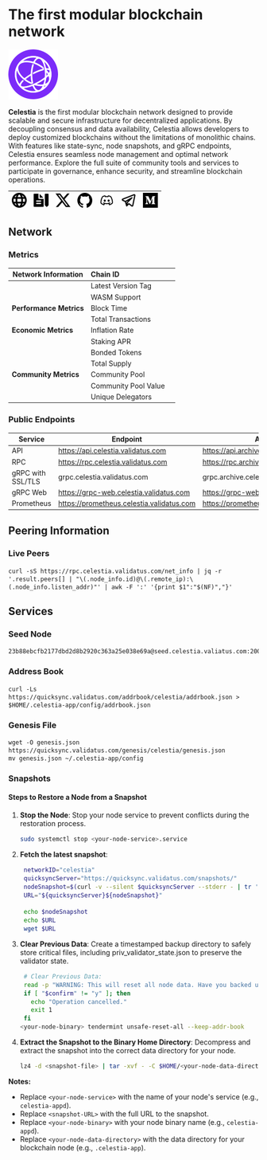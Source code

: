# The first modular blockchain network

![celestia-icon](../hidden-assets/svg/celestia-icon.svg)

**Celestia** is the first modular blockchain network designed to provide scalable and secure infrastructure for decentralized applications. By decoupling consensus and data availability, Celestia allows developers to deploy customized blockchains without the limitations of monolithic chains. With features like state-sync, node snapshots, and gRPC endpoints, Celestia ensures seamless node management and optimal network performance. Explore the full suite of community tools and services to participate in governance, enhance security, and streamline blockchain operations.



| [![www](../hidden-assets/icons/website-icon-15px.svg)](https://celestia.org) | [![docs](../hidden-assets/icons/docs-icon-15px.svg)](https://celestia.org/learn/) | [![x-icon-15px](../hidden-assets/icons/x-icon-15px.svg)](https://twitter.com/CelestiaOrg) | [![github-icon-15px](../hidden-assets/icons/github-icon-15px.svg)](https://github.com/celestiaorg/celestia-node) | [![discord-icon-15px-15px](../hidden-assets/icons/discord-icon-15px.svg)]() | [![telegram-icon-15px.svg](../hidden-assets/icons/telegram-icon-15px.svg)](https://t.me/CelestiaCommunity) | [![medium-icon-15px.svg](../hidden-assets/icons/medium-icon-15px.svg)](https://blog.celestia.org/) |
| ---------------------------------------------------------------------------- | --------------------------------------------------------------------------------- | ----------------------------------------------------------------------------------------- | ---------------------------------------------------------------------------------------------------------------- | --------------------------------------------------------------------------- | ---------------------------------------------------------------------------------------------------------- | -------------------------------------------------------------------------------------------------- |

## Network

### Metrics

| **Network Information** | Chain ID             |     |
| ----------------------- |:-------------------- | --- |
|                         | Latest Version Tag   |     |
|                         | WASM Support         |     |
| **Performance Metrics** | Block Time           |     |
|                         | Total Transactions   |     |
| **Economic Metrics**    | Inflation Rate       |     |
|                         | Staking APR          |     |
|                         | Bonded Tokens        |     |
|                         | Total Supply         |     |
| **Community Metrics**   | Community Pool       |     |
|                         | Community Pool Value |     |
|                         | Unique Delegators    |     |

### Public Endpoints

| **Service**          | **Endpoint**                                | **Archive Endpoint**                                     |
|-----------------------|---------------------------------------------|---------------------------------------------------------|
| API                  | https://api.celestia.validatus.com          | https://api.archive.celestia.validatus.com               |
| RPC                  | https://rpc.celestia.validatus.com          | https://rpc.archive.celestia.validatus.com               |
| gRPC with SSL/TLS    | grpc.celestia.validatus.com                 | grpc.archive.celestia.validatus.com                      |
| gRPC Web             | https://grpc-web.celestia.validatus.com     | https://grpc-web.archive.celestia.validatus.com          |
| Prometheus           | https://prometheus.celestia.validatus.com   | https://prometheus.archive.celestia.validatus.com        |

## Peering Information

### Live Peers
```
curl -sS https://rpc.celestia.validatus.com/net_info | jq -r '.result.peers[] | "\(.node_info.id)@\(.remote_ip):\(.node_info.listen_addr)"' | awk -F ':' '{print $1":"$(NF)","}'

```


## Services

### Seed Node
```
23b88ebcfb2177dbd2d8b2920c363a25e038e69a@seed.celestia.valiatus.com:2000
```

### Address Book
```
curl -Ls https://quicksync.validatus.com/addrbook/celestia/addrbook.json > $HOME/.celestia-app/config/addrbook.json

```

### Genesis File
```
wget -O genesis.json https://quicksync.validatus.com/genesis/celestia/genesis.json 
mv genesis.json ~/.celestia-app/config
```

### Snapshots
#### Steps to Restore a Node from a Snapshot

1. **Stop the Node**:
   Stop your node service to prevent conflicts during the restoration process.

   ```bash
   sudo systemctl stop <your-node-service>.service
   ```

2. **Fetch the latest snapshot**:
   ```bash    
    networkID="celestia"
    quicksyncServer="https://quicksync.validatus.com/snapshots/"
    nodeSnapshot=$(curl -v --silent $quicksyncServer --stderr - | tr '>' '\n' | grep -o "${networkID}-.*.tar.lz4" | tail -1)
    URL="${quicksyncServer}${nodeSnapshot}"
    
    echo $nodeSnapshot
    echo $URL
    wget $URL
   ```

3. **Clear Previous Data**:
    Create a timestamped backup directory to safely store critical files, including priv_validator_state.json to preserve the validator state.
   ```bash
    # Clear Previous Data:
    read -p "WARNING: This will reset all node data. Have you backed up all critical files? (y/n): " confirm
    if [ "$confirm" != "y" ]; then
      echo "Operation cancelled."
      exit 1
    fi
   <your-node-binary> tendermint unsafe-reset-all --keep-addr-book

   ```

5. **Extract the Snapshot to the Binary Home Directory**:
   Decompress and extract the snapshot into the correct data directory for your node.

   ```bash
   lz4 -d <snapshot-file> | tar -xvf - -C $HOME/<your-node-data-directory> --strip-components=2
   ```

**Notes:**
- Replace `<your-node-service>` with the name of your node's service (e.g., `celestia-appd`).
- Replace `<snapshot-URL>` with the full URL to the snapshot.
- Replace `<your-node-binary>` with your node binary name (e.g., `celestia-appd`).
- Replace `<your-node-data-directory>` with the data directory for your blockchain node (e.g., `.celestia-app`).


<NodesAccordian sections={Data} />
